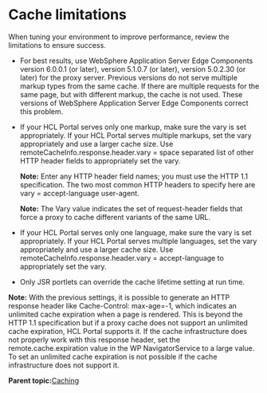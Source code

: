 # Cache limitations 

When tuning your environment to improve performance, review the limitations to ensure success.

-   For best results, use WebSphere Application Server Edge Components version 6.0.0.1 \(or later\), version 5.1.0.7 \(or later\), version 5.0.2.30 \(or later\) for the proxy server. Previous versions do not serve multiple markup types from the same cache. If there are multiple requests for the same page, but with different markup, the cache is not used. These versions of WebSphere Application Server Edge Components correct this problem.
-   If your HCL Portal serves only one markup, make sure the vary is set appropriately. If your HCL Portal serves multiple markups, set the vary appropriately and use a larger cache size. Use remoteCacheInfo.response.header.vary = space separated list of other HTTP header fields to appropriately set the vary.

    **Note:** Enter any HTTP header field names; you must use the HTTP 1.1 specification. The two most common HTTP headers to specify here are vary = accept-language user-agent.

    **Note:** The Vary value indicates the set of request-header fields that force a proxy to cache different variants of the same URL.

-   If your HCL Portal serves only one language, make sure the vary is set appropriately. If your HCL Portal serves multiple languages, set the vary appropriately and use a larger cache size. Use remoteCacheInfo.response.header.vary = accept-language to appropriately set the vary.
-   Only JSR portlets can override the cache lifetime setting at run time.

**Note:** With the previous settings, it is possible to generate an HTTP response header like Cache-Control: max-age=-1, which indicates an unlimited cache expiration when a page is rendered. This is beyond the HTTP 1.1 specification but if a proxy cache does not support an unlimited cache expiration, HCL Portal supports it. If the cache infrastructure does not properly work with this response header, set the remote.cache.expiration value in the WP NavigatorService to a large value. To set an unlimited cache expiration is not possible if the cache infrastructure does not support it.

**Parent topic:**[Caching](../security/tune_cache.md)

